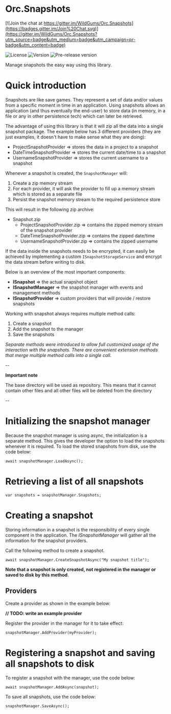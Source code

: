 # Orc.Snapshots

[![Join the chat at https://gitter.im/WildGums/Orc.Snapshots](https://badges.gitter.im/Join%20Chat.svg)](https://gitter.im/WildGums/Orc.Snapshots?utm_source=badge&utm_medium=badge&utm_campaign=pr-badge&utm_content=badge)

![License](https://img.shields.io/github/license/WildGums/Orc.Snapshots.svg)
![Version](https://img.shields.io/nuget/v/[NUGET.PACKAGENAME].svg)
![Pre-release version](https://img.shields.io/nuget/vpre/Orc.Snapshots.svg)

Manage snapshots the easy way using this library.

# Quick introduction

Snapshots are like save games. They represent a set of data and/or values from a specific moment in time in an application. Using snapshots allows an application (and thus eventually the end-user) to store data (in memory, in a file or any in other persistence tech) which can later be retrieved.

The advantage of using this library is that it will zip all the data into a single snapshot package. The example below has 3 different providers (they are just examples, it doesn't have to make sense what they are doing):

* ProjectSnapshotProvider => stores the data in a project to a snapshot
* DateTimeSnapshotProvider => stores the current date/time to a snapshot
* UsernameSnapshotProvider => stores the current username to a snapshot

Whenever a snapshot is created, the `SnapshotManager` will:

1. Create a zip memory stream
2. For each provider, it will ask the provider to fill up a memory stream which is stored as a separate file
3. Persist the snapshot memory stream to the required persistence store

This will result in the following zip archive:

- Snapshot.zip
	- ProjectSnapshotProvider.zip => contains the zipped memory stream of the snapshot provider
	- DateTimeSnapshotProvider.zip => contains the zipped date/time
	- UsernameSnapshotProvider.zip => contains the zipped username

If the data inside the snapshots needs to be encrypted, it can easily be achieved by implementing a custom `ISnapshotStorageService` and encrypt the data stream before writing to disk.

Below is an overview of the most important components:

- **ISnapshot** => the actual snapshot object
- **ISnapshotManager** => the snapshot manager with events and management methods
- **ISnapshotProvider** => custom providers that will provide / restore snapshots

Working with snapshot always requires multiple method calls:

1. Create a snapshot
2. Add the snapshot to the manager
3. Save the snapshots

*Separate methods were introduced to allow full customized usage of the interaction with the snapshots. There are convenient extension methods that merge multiple method calls into a single call.*

-- 
 
**Important note** 

The base directory will be used as repository. This means that it cannot contain other files and all other files will be deleted from the directory

-- 

# Initializing the snapshot manager

Because the snapshot manager is using async, the initialization is a separate method. This gives the developer the option to load the snapshots whenever it is required. To load the stored snapshots from disk, use the code below:

	await snapshotManager.LoadAsync(); 

# Retrieving a list of all snapshots

    var snapshots = snapshotManager.Snapshots;

# Creating a snapshot

Storing information in a snapshot is the responsibility of every single component in the application. The *ISnapshotManager* will gather all the information for the snapshot providers.

Call the following method to create a snapshot.

    await snapshotManager.CreateSnapshotAsync("My snapshot title");

**Note that a snapshot is only created, not registered in the manager or saved to disk by this method**.


## Providers

Create a provider as shown in the example below:

**// TODO: write an example provider**

Register the provider in the manager for it to take effect:

	snapshotManager.AddProvider(myProvider);


# Registering a snapshot and saving all snapshots to disk

To register a snapshot with the manager, use the code below:

	await snapshotManager.AddAsync(snapshot);

To save all snapshots, use the code below:

    snapshotManager.SaveAsync();